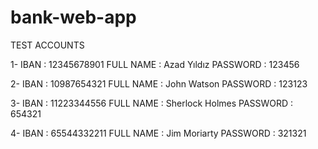 # bank-web-app
TEST ACCOUNTS

1-  IBAN        : 12345678901
    FULL NAME   : Azad Yıldız
    PASSWORD    : 123456

2-  IBAN        : 10987654321
    FULL NAME   : John Watson
    PASSWORD    : 123123

3-  IBAN        : 11223344556
    FULL NAME   : Sherlock Holmes
    PASSWORD    : 654321

4-  IBAN        : 65544332211
    FULL NAME   : Jim Moriarty
    PASSWORD    : 321321
